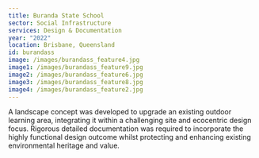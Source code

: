 ```yaml
---
title: Buranda State School
sector: Social Infrastructure
services: Design & Documentation
year: "2022"
location: Brisbane, Queensland
id: burandass
image: /images/burandass_feature4.jpg
image1: /images/burandass_feature9.jpg
image2: /images/burandass_feature6.jpg
image3: /images/burandass_feature8.jpg
image4: /images/burandass_feature2.jpg
---
```


A landscape concept was developed to upgrade an existing outdoor
learning area, integrating it within a challenging site and ecocentric design
focus. Rigorous detailed documentation was required to incorporate the highly
functional design outcome whilst protecting and enhancing existing
environmental heritage and value.
